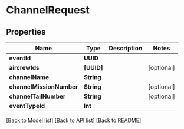 # ChannelRequest

## Properties
Name | Type | Description | Notes
------------ | ------------- | ------------- | -------------
**eventId** | **UUID** |  | 
**aircrewIds** | **[UUID]** |  | [optional] 
**channelName** | **String** |  | 
**channelMissionNumber** | **String** |  | [optional] 
**channelTailNumber** | **String** |  | [optional] 
**eventTypeId** | **Int** |  | 

[[Back to Model list]](../README.md#documentation-for-models) [[Back to API list]](../README.md#documentation-for-api-endpoints) [[Back to README]](../README.md)


